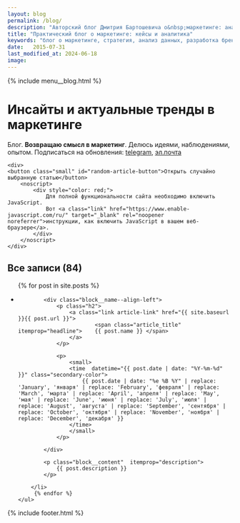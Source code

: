 ```yaml
---
layout: blog
permalink: /blog/
description: "Авторский блог Дмитрия Бартошевича о&nbsp;маркетинге: анализ данных, развитие брендов, актуальные тренды. Экспертные советы и&nbsp;инсайты для профессионалов." 
title: "Практический блог о маркетинге: кейсы и аналитика"
keywords: "блог о маркетинге, стратегия, анализ данных, разработка брендов, управление брендами, антикризисный маркетинг, консультант по маркетингу, Дмитрий Бартошевич, советы по маркетингу, статьи о маркетинге"
date:   2015-07-31
last_modified_at: 2024-06-18
image:
---
```



<div class="body__container">
  
  {% include menu__blog.html %}

<main class="section__content row-gap--l">
       
<h1 class="element--hidden">Инсайты и актуальные тренды в маркетинге</h1>

<div class="intro max-width-text"><span class="inline bold">Блог</span>. <strong>Возвращаю смысл в&nbsp;маркетинг</strong>. Делюсь идеями, наблюдениями, опытом. Подписаться на&nbsp;обновления: <a class="link" href="https://t.me/+OuzxNOZg-g44ZjYy">telegram</a>, <a class="link" href="https://eepurl.com/cmkKcz">эл.почта</a> 

    <div>        
    <button class="small" id="random-article-button">Открыть случайно выбранную статью</button>
        <noscript>
            <div style="color: red;">
                Для полной функциональности сайта необходимо включить JavaScript. 
                Вот <a class="link" href="https://www.enable-javascript.com/ru/" target="_blank" rel="noopener noreferrer">инструкции, как включить JavaScript в вашем веб-браузере</a>.
            </div>
        </noscript>
    </div>
</div>



<div class="full-bleed mt-m row-gap--l" id="all-posts" itemscope itemtype="http://schema.org/Blog">
    <meta itemprop="name" content="{{ page.title }}">
    <meta itemprop="description" content=" {{ page.description }}">

<h2 class="h2 bold">Все записи (84) </h2>

  
<ul class="row-gap--xl list-reset">
		{% for post in site.posts %}
		<li class="block__item" itemscope itemtype="http://schema.org/BlogPosting">           
            <meta itemprop="datePublished" content="{{ post.date | date: "%Y-%m-%dT%H:%M:%S%z" }}">
            <meta itemprop="dateModified" content="{{ post.last_modified_at | date: "%Y-%m-%dT%H:%M:%S%z" }}">  
            <link itemprop="image" href="{{ site.url }}{{ post.image }}">         
            <div itemprop="author" itemscope itemtype="http://schema.org/Person">
                <meta itemprop="name" content="Дмитрий Бартошевич">
                <meta itemprop="jobTitle" content="консультант по маркетингу и стратегии">
                <meta itemprop="description" content="Помогаю компаниям развивать свои бренды. Опираясь на исследования и анализ данных, разрабатываю план необходимых действий. Обеспечиваю контроль за реализацией и слежу за результатами каждого проекта, чтобы добиться согласованных с клиентом целей. ">
                <meta itemprop="email" content="dmitry@bartoshevich">
                <link itemprop="url" href="https://bartoshevich.by/about/">
                <link itemprop="sameAs" href="https://www.linkedin.com/in/bartoshevich">
                <link itemprop="sameAs" href="https://www.facebook.com/bartoshevichby/">
                <link itemprop="sameAs" href="https://mastodon.social/@bartoshevich">
                <link itemprop="sameAs" href="https://t.me/MeaningfulMarketing">                
                <link itemprop="image" href="https://bartoshevich.by/assets/images/main/bartoshevich@16x9.jpg">
                <link itemprop="image" href="https://bartoshevich.by/assets/images/main/bartoshevich@4x3.jpg">
                <link itemprop="image" href="https://bartoshevich.by/assets/images/main/bartoshevich@1x1.jpg">
            </div>

            <div class="block__name--align-left">
                <p class="h2">
                    <a class="link article-link" href="{{ site.baseurl }}{{ post.url }}">							
                            <span class="article_title" itemprop="headline">	{{ post.name }} </span> 
                    </a>
                </p>

                <p>
                    <small>
                    <time  datetime="{{ post.date | date: "%Y-%m-%d" }}" class="secondary-color"> 						
                        {{ post.date | date: "%e %B %Y" | replace: 'January', 'января' | replace: 'February', 'февраля' | replace: 'March', 'марта' | replace: 'April', 'апреля' | replace: 'May', 'мая' | replace: 'June', 'июня' | replace: 'July', 'июля' | replace: 'August', 'августа' | replace: 'September', 'сентября' | replace: 'October', 'октября' | replace: 'November', 'ноября' | replace: 'December', 'декабря' }}				
                    </time> 
                    </small>
                </p>
            
            </div>
                       
            <p class="block__content"  itemprop="description">
                {{ post.description }}
            </p>
				
		</li>
		 {% endfor %}
	</ul>
 </div>

</main>

{% include footer.html %}
</div>



